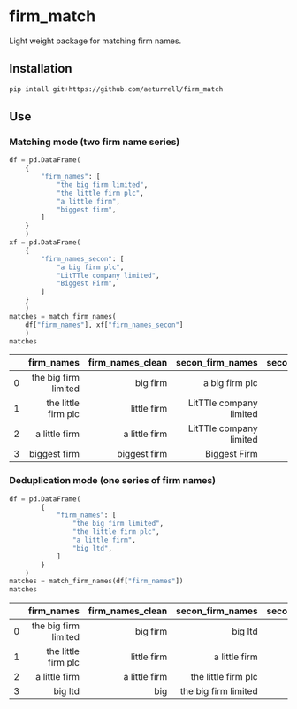 # firm_match

Light weight package for matching firm names.

## Installation

```bash
pip intall git+https://github.com/aeturrell/firm_match
```

## Use

### Matching mode (two firm name series)

```python
df = pd.DataFrame(
    {
        "firm_names": [
            "the big firm limited",
            "the little firm plc",
            "a little firm",
            "biggest firm",
        ]
    }
    )
xf = pd.DataFrame(
    {
        "firm_names_secon": [
            "a big firm plc",
            "LitTTle company limited",
            "Biggest Firm",
        ]
    }
    )
matches = match_firm_names(
    df["firm_names"], xf["firm_names_secon"]
    )
matches
```

|   |           firm_names | firm_names_clean |        secon_firm_names | secon_firm_names_clean | match_score |
|--:|---------------------:|-----------------:|------------------------:|-----------------------:|------------:|
| 0 | the big firm limited |         big firm |          a big firm plc |             a big firm |    0.906213 |
| 1 |  the little firm plc |      little firm | LitTTle company limited |        litttle company |    0.865682 |
| 2 |        a little firm |    a little firm | LitTTle company limited |        litttle company |    0.846631 |
| 3 |         biggest firm |     biggest firm |            Biggest Firm |           biggest firm |    1.000000 |

### Deduplication mode (one series of firm names)

```python
df = pd.DataFrame(
        {
            "firm_names": [
                "the big firm limited",
                "the little firm plc",
                "a little firm",
                "big ltd",
            ]
        }
    )
matches = match_firm_names(df["firm_names"])
matches
```

|   |           firm_names | firm_names_clean |     secon_firm_names | secon_firm_names_clean | match_score |
|--:|---------------------:|-----------------:|---------------------:|-----------------------:|------------:|
| 0 | the big firm limited |         big firm |              big ltd |                    big |    0.778495 |
| 1 |  the little firm plc |      little firm |        a little firm |          a little firm |    0.932603 |
| 2 |        a little firm |    a little firm |  the little firm plc |            little firm |    0.932603 |
| 3 |              big ltd |              big | the big firm limited |               big firm |    0.778495 |
